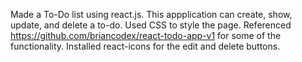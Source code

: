 Made a To-Do list using react.js. This appplication can create, show, update, and delete a to-do. Used CSS to style the page. Referenced https://github.com/briancodex/react-todo-app-v1 for some of the functionality. Installed react-icons for the edit and delete buttons. 
